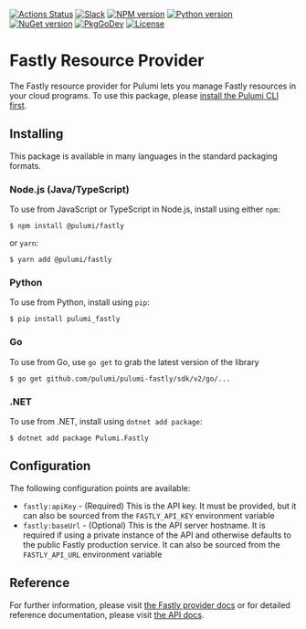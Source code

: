 [![Actions Status](https://github.com/pulumi/pulumi-fastly/workflows/master/badge.svg)](https://github.com/pulumi/pulumi-fastly/actions)
[![Slack](http://www.pulumi.com/images/docs/badges/slack.svg)](https://slack.pulumi.com)
[![NPM version](https://badge.fury.io/js/%40pulumi%2Ffastly.svg)](https://www.npmjs.com/package/@pulumi/fastly)
[![Python version](https://badge.fury.io/py/pulumi-fastly.svg)](https://pypi.org/project/pulumi-fastly)
[![NuGet version](https://badge.fury.io/nu/pulumi.fastly.svg)](https://badge.fury.io/nu/pulumi.fastly)
[![PkgGoDev](https://pkg.go.dev/badge/github.com/pulumi/pulumi-fastly/sdk/v2/go)](https://pkg.go.dev/github.com/pulumi/pulumi-fastly/sdk/v2/go)
[![License](https://img.shields.io/npm/l/%40pulumi%2Fpulumi.svg)](https://github.com/pulumi/pulumi-fastly/blob/master/LICENSE)

# Fastly Resource Provider

The Fastly resource provider for Pulumi lets you manage Fastly resources in your cloud programs. To use
this package, please [install the Pulumi CLI first](https://pulumi.io/).

## Installing

This package is available in many languages in the standard packaging formats.

### Node.js (Java/TypeScript)

To use from JavaScript or TypeScript in Node.js, install using either `npm`:

    $ npm install @pulumi/fastly

or `yarn`:

    $ yarn add @pulumi/fastly

### Python

To use from Python, install using `pip`:

    $ pip install pulumi_fastly

### Go

To use from Go, use `go get` to grab the latest version of the library

    $ go get github.com/pulumi/pulumi-fastly/sdk/v2/go/...

### .NET

To use from .NET, install using `dotnet add package`:

    $ dotnet add package Pulumi.Fastly

## Configuration

The following configuration points are available:

- `fastly:apiKey` - (Required) This is the API key. It must be provided, but it can also be sourced from the `FASTLY_API_KEY` 
  environment variable
- `fastly:baseUrl` - (Optional) This is the API server hostname. It is required if using a private instance of the API and 
  otherwise defaults to the public Fastly production service. It can also be sourced from the `FASTLY_API_URL` environment variable

## Reference

For further information, please visit [the Fastly provider docs](https://www.pulumi.com/docs/intro/cloud-providers/fastly) or for detailed reference documentation, please visit [the API docs](https://www.pulumi.com/docs/reference/pkg/fastly).
